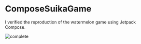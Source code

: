 # ComposeSuikaGame
I verified the reproduction of the watermelon game using Jetpack Compose.

![complete](https://github.com/misoca12/ComposeSuikaGame/assets/13074188/83ad5a28-117c-42ee-9480-a63dc082b87d)
